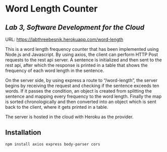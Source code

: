 # Word Length Counter
## _Lab 3, Software Development for the Cloud_
URL: https://labthreebesnik.herokuapp.com/word-length

This is a word length frequency counter that has been implemented using Node.js and Javascript. By using axios, the client can perform HTTP Post requests to the rest api server. A sentence is initialized and then sent to the rest api, after which the response is printed in a table that shows the frequency of each word length in the sentence.

On the server side, by using express a route to “/word-length”, the server begins by receiving the request and checking if the sentence exceeds ten words. If it passes the condition, an object is created from splitting the sentence and mapping every frequency to the word length. Finally the map is sorted chronologically and then converted into an object which is sent back to the client, where it gets printed in a table.

The server is hosted in the cloud with Heroku as the provider.


## Installation

```sh
npm install axios express body-parser cors 
```
